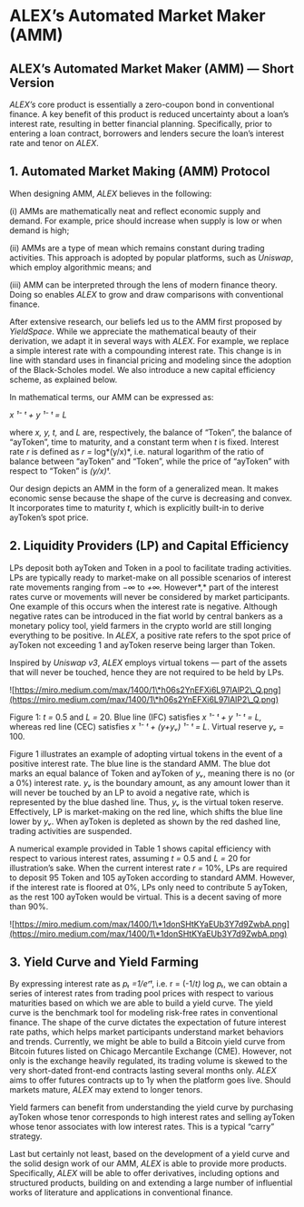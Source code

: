 # ALEX’s Automated Market Maker (AMM)

## **ALEX’s Automated Market Maker (AMM) — Short Version**

_ALEX’s_ core product is essentially a zero-coupon bond in conventional finance. A key benefit of this product is reduced uncertainty about a loan’s interest rate, resulting in better financial planning. Specifically, prior to entering a loan contract, borrowers and lenders secure the loan’s interest rate and tenor on _ALEX_.

## **1. Automated Market Making (AMM) Protocol**

When designing AMM, _ALEX_ believes in the following:

(i) AMMs are mathematically neat and reflect economic supply and demand. For example, price should increase when supply is low or when demand is high;

(ii) AMMs are a type of mean which remains constant during trading activities. This approach is adopted by popular platforms, such as _Uniswap_, which employ algorithmic means; and

(iii) AMM can be interpreted through the lens of modern finance theory. Doing so enables _ALEX_ to grow and draw comparisons with conventional finance.

After extensive research, our beliefs led us to the AMM first proposed by _YieldSpace_. While we appreciate the mathematical beauty of their derivation, we adapt it in several ways with _ALEX_. For example, we replace a simple interest rate with a compounding interest rate. This change is in line with standard uses in financial pricing and modeling since the adoption of the Black-Scholes model. We also introduce a new capital efficiency scheme, as explained below.

In mathematical terms, our AMM can be expressed as:

_x ¹⁻ ᵗ + y ¹⁻ ᵗ = L_

where _x, y, t,_ and _L_ are, respectively, the balance of “Token”, the balance of “ayToken”, time to maturity, and a constant term when _t_ is fixed. Interest rate _r_ is defined as _r =_ log\*(y/x)\*, i.e. natural logarithm of the ratio of balance between “ayToken” and “Token”, while the price of “ayToken” with respect to “Token” is _(y/x)ᵗ._

Our design depicts an AMM in the form of a generalized mean. It makes economic sense because the shape of the curve is decreasing and convex. It incorporates time to maturity _t_, which is explicitly built-in to derive ayToken’s spot price. &#x20;

## **2. Liquidity Providers (LP) and Capital Efficiency**

LPs deposit both ayToken and Token in a pool to facilitate trading activities. LPs are typically ready to market-make on all possible scenarios of interest rate movements ranging from _−∞_ to _+∞._ However\*,\* part of the interest rates curve or movements will never be considered by market participants. One example of this occurs when the interest rate is negative. Although negative rates can be introduced in the fiat world by central bankers as a monetary policy tool, yield farmers in the crypto world are still longing everything to be positive. In _ALEX_, a positive rate refers to the spot price of ayToken not exceeding 1 and ayToken reserve being larger than Token.

Inspired by _Uniswap v3_, _ALEX_ employs virtual tokens — part of the assets that will never be touched, hence they are not required to be held by LPs.

![https://miro.medium.com/max/1400/1\*h06s2YnEFXi6L97lAlP2\_Q.png](https://miro.medium.com/max/1400/1\*h06s2YnEFXi6L97lAlP2\_Q.png)

Figure 1: _t =_ 0.5 and _L =_ 20. Blue line (IFC) satisfies _x ¹⁻ ᵗ + y ¹⁻ ᵗ = L,_ whereas red line (CEC) satisfies _x ¹⁻ ᵗ + (y+yᵥ) ¹⁻ ᵗ = L_. Virtual reserve _yᵥ_ = 100.

Figure 1 illustrates an example of adopting virtual tokens in the event of a positive interest rate. The blue line is the standard AMM. The blue dot marks an equal balance of Token and ayToken of _yᵥ_, meaning there is no (or a 0%) interest rate. _yᵥ_ is the boundary amount, as any amount lower than it will never be touched by an LP to avoid a negative rate, which is represented by the blue dashed line. Thus, _yᵥ_ is the virtual token reserve. Effectively, LP is market-making on the red line, which shifts the blue line lower by _yᵥ_. When ayToken is depleted as shown by the red dashed line, trading activities are suspended.

A numerical example provided in Table 1 shows capital efficiency with respect to various interest rates, assuming _t =_ 0.5 and _L =_ 20 for illustration’s sake. When the current interest rate _r =_ 10%, LPs are required to deposit 95 Token and 105 ayToken according to standard AMM. However, if the interest rate is floored at 0%, LPs only need to contribute 5 ayToken, as the rest 100 ayToken would be virtual. This is a decent saving of more than 90%.

![https://miro.medium.com/max/1400/1\*1donSHtKYaEUb3Y7d9ZwbA.png](https://miro.medium.com/max/1400/1\*1donSHtKYaEUb3Y7d9ZwbA.png)

## **3. Yield Curve and Yield Farming**

By expressing interest rate as _pₜ =1/eʳᵗ_, i.e. r = (-1/_t)_ log _pₜ_, we can obtain a series of interest rates from trading pool prices with respect to various maturities based on which we are able to build a yield curve. The yield curve is the benchmark tool for modeling risk-free rates in conventional finance. The shape of the curve dictates the expectation of future interest rate paths, which helps market participants understand market behaviors and trends. Currently, we might be able to build a Bitcoin yield curve from Bitcoin futures listed on Chicago Mercantile Exchange (CME). However, not only is the exchange heavily regulated, its trading volume is skewed to the very short-dated front-end contracts lasting several months only. _ALEX_ aims to offer futures contracts up to 1y when the platform goes live. Should markets mature, _ALEX_ may extend to longer tenors.

Yield farmers can benefit from understanding the yield curve by purchasing ayToken whose tenor corresponds to high interest rates and selling ayToken whose tenor associates with low interest rates. This is a typical “carry” strategy.

Last but certainly not least, based on the development of a yield curve and the solid design work of our AMM, _ALEX_ is able to provide more products. Specifically, _ALEX_ will be able to offer derivatives, including options and structured products, building on and extending a large number of influential works of literature and applications in conventional finance.
